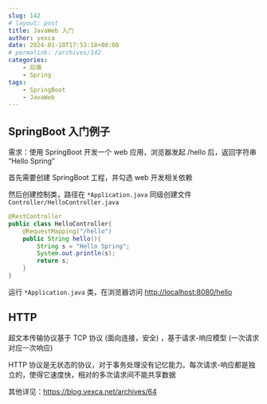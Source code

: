 ```yaml
---
slug: 142
# layout: post
title: JavaWeb 入门
author: yexca
date: 2024-01-10T17:53:18+08:00
# permalink: /archives/142
categories:
    - 后端
    - Spring
tags:
    - SpringBoot
    - JavaWeb
---
```


## SpringBoot 入门例子

需求：使用 SpringBoot 开发一个 web 应用，浏览器发起 /hello 后，返回字符串 “Hello Spring”

首先需要创建 SpringBoot 工程，并勾选 web 开发相关依赖

然后创建控制类，路径在 `*Application.java` 同级创建文件 `Controller/HelloController.java`

```java
@RestController
public class HelloController{
    @RequestMapping("/hello")
    public String hello(){
        String s = "Hello Spring";
        System.out.println(s);
        return s;
    }
}
```

运行 `*Application.java` 类，在浏览器访问 <http://localhost:8080/hello>

## HTTP

超文本传输协议基于 TCP 协议 (面向连接，安全) ，基于请求-响应模型 (一次请求对应一次响应)

HTTP 协议是无状态的协议，对于事务处理没有记忆能力。每次请求-响应都是独立的，使得它速度快，相对的多次请求间不能共享数据

其他详见：<https://blog.yexca.net/archives/64>
